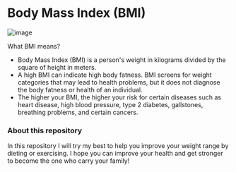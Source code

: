 # Body Mass Index (BMI)

![image](https://github.com/CookWang1906/bmi_python_nd/assets/148769157/36d2a9a7-34c4-4ac9-a7ee-1bc94d28b186)

What BMI means?
  - Body Mass Index (BMI) is a person's weight in kilograms divided by the square of height in meters.
  - A high BMI can indicate high body fatness. BMI screens for weight categories that may lead to health problems, but it does not diagnose the body fatness or health of an individual.
  - The higher your BMI, the higher your risk for certain diseases such as heart disease, high blood pressure, type 2 diabetes, gallstones, breathing problems, and certain cancers.

### About this repository

In this repository I will try my best to help you improve your weight range by dieting or exercising. I hope you can improve your health and get stronger to become the one who carry your family!
